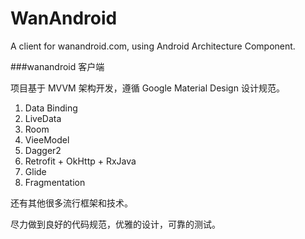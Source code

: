 # WanAndroid
A client for wanandroid.com, using Android Architecture Component.

###wanandroid 客户端


项目基于 MVVM 架构开发，遵循 Google Material Design 设计规范。
1. Data Binding
2. LiveData
3. Room
4. VieeModel
5. Dagger2
6. Retrofit + OkHttp + RxJava
7. Glide
8. Fragmentation

还有其他很多流行框架和技术。

尽力做到良好的代码规范，优雅的设计，可靠的测试。



